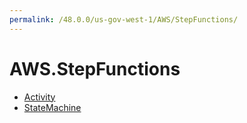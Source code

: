 ```yaml
---
permalink: /48.0.0/us-gov-west-1/AWS/StepFunctions/
---
```


# AWS.StepFunctions



* [Activity](Activity.md)
* [StateMachine](StateMachine.md)